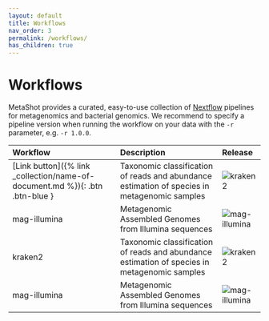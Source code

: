 ```yaml
---
layout: default
title: Workflows
nav_order: 3
permalink: /workflows/
has_children: true
---
```


# Workflows

MetaShot provides a curated, easy-to-use collection of [Nextflow](nextflow.io)
pipelines for metagenomics and bacterial genomics. We recommend to specify a
pipeline version when running the workflow on your data with the `-r` parameter,
e.g. `-r 1.0.0`.


| Workflow              | Description                                                                                   | Release                                                                                                        |
|:----------------------|:----------------------------------------------------------------------------------------------|:---------------------------------------------------------------------------------------------------------------|
| [Link button]({% link _collection/name-of-document.md %}){: .btn .btn-blue }               | Taxonomic classification of reads and abundance estimation of species in metagenomic samples  | ![kraken2][kraken2_release]                               |
| mag-illumina          | Metagenomic Assembled Genomes from Illumina sequences                                         | ![mag-illumina](https://img.shields.io/github/v/release/metashot/mag-illumina?sort=semver)                     |
| kraken2               | Taxonomic classification of reads and abundance estimation of species in metagenomic samples  | ![kraken2](https://img.shields.io/github/v/release/metashot/kraken2?sort=semver)                               |
| mag-illumina          | Metagenomic Assembled Genomes from Illumina sequences                                         | ![mag-illumina](https://img.shields.io/github/v/release/metashot/mag-illumina?sort=semver)                     |





[kraken2_release]: https://img.shields.io/github/v/release/metashot/kraken2?sort=semver "kraken2 release"
[mag-illumina_release]: https://img.shields.io/github/v/release/metashot/mag-illumina?sort=semver "mag-illumina release"
[prok-quality_release]: https://img.shields.io/github/v/release/metashot/prok-quality?sort=semver "prok-quality release"
[prok-classify_release]: https://img.shields.io/github/v/release/metashot/prok-classify?sort=semver "prok-classify release"
[prok-annotate_release]: https://img.shields.io/github/v/release/metashot/prok-annotate?sort=semver "prok-annotate release"
[prok-snp_release]: https://img.shields.io/github/v/release/metashot/prok-snp?sort=semver "prok-snp release"